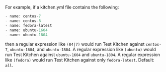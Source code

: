 For example, if a kitchen.yml file contains the following:

``` javascript
- name: centos-7
- name: centos-8
- name: fedora-latest
- name: ubuntu-1604
- name: ubuntu-1804
```

then a regular expression like `(04|7)` would run Test Kitchen against
`centos-7`, `ubuntu-1604`, and `ubuntu-1804`. A regular expression like
`(ubuntu)` would run Test Kitchen against `ubuntu-1604` and
`ubuntu-1804`. A regular expression like `(fedora)` would run Test
Kitchen against only `fedora-latest`. Default: `all`.